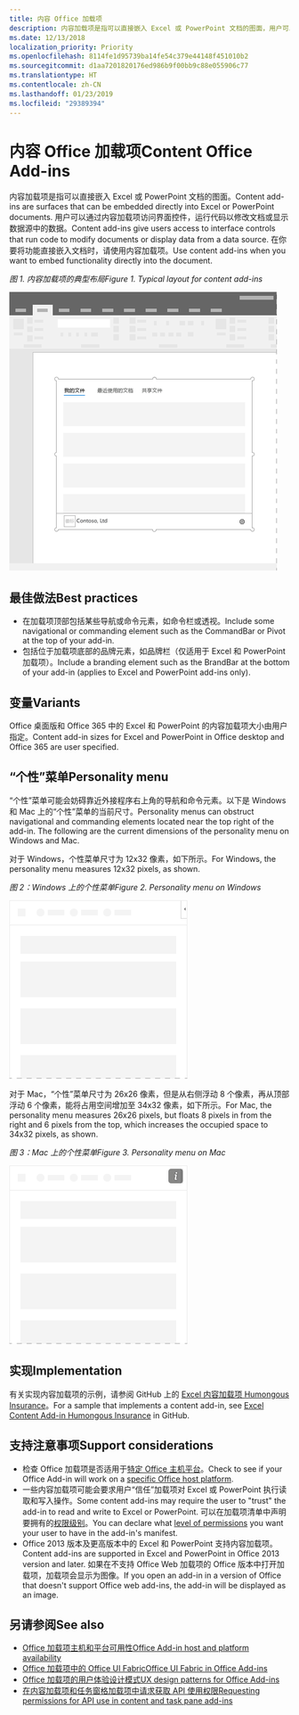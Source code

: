 ```yaml
---
title: 内容 Office 加载项
description: 内容加载项是指可以直接嵌入 Excel 或 PowerPoint 文档的图面，用户可以通过它访问界面控件，运行代码以修改文档或显示数据源中的数据。
ms.date: 12/13/2018
localization_priority: Priority
ms.openlocfilehash: 8114fe1d95739ba14fe54c379e44148f451010b2
ms.sourcegitcommit: d1aa7201820176ed986b9f00bb9c88e055906c77
ms.translationtype: HT
ms.contentlocale: zh-CN
ms.lasthandoff: 01/23/2019
ms.locfileid: "29389394"
---
```

# <a name="content-office-add-ins"></a><span data-ttu-id="9cf20-103">内容 Office 加载项</span><span class="sxs-lookup"><span data-stu-id="9cf20-103">Content Office Add-ins</span></span>

<span data-ttu-id="9cf20-104">内容加载项是指可以直接嵌入 Excel 或 PowerPoint 文档的图面。</span><span class="sxs-lookup"><span data-stu-id="9cf20-104">Content add-ins are surfaces that can be embedded directly into Excel or PowerPoint documents.</span></span> <span data-ttu-id="9cf20-105">用户可以通过内容加载项访问界面控件，运行代码以修改文档或显示数据源中的数据。</span><span class="sxs-lookup"><span data-stu-id="9cf20-105">Content add-ins give users access to interface controls that run code to modify documents or display data from a data source.</span></span> <span data-ttu-id="9cf20-106">在你要将功能直接嵌入文档时，请使用内容加载项。</span><span class="sxs-lookup"><span data-stu-id="9cf20-106">Use content add-ins when you want to embed functionality directly into the document.</span></span>  

<span data-ttu-id="9cf20-107">*图 1. 内容加载项的典型布局*</span><span class="sxs-lookup"><span data-stu-id="9cf20-107">*Figure 1. Typical layout for content add-ins*</span></span>

![显示内容加载项的典型布局的示例图像。](../images/overview-with-app-content.png)

## <a name="best-practices"></a><span data-ttu-id="9cf20-109">最佳做法</span><span class="sxs-lookup"><span data-stu-id="9cf20-109">Best practices</span></span>

- <span data-ttu-id="9cf20-110">在加载项顶部包括某些导航或命令元素，如命令栏或透视。</span><span class="sxs-lookup"><span data-stu-id="9cf20-110">Include some navigational or commanding element such as the CommandBar or Pivot at the top of your add-in.</span></span>
- <span data-ttu-id="9cf20-111">包括位于加载项底部的品牌元素，如品牌栏（仅适用于 Excel 和 PowerPoint 加载项）。</span><span class="sxs-lookup"><span data-stu-id="9cf20-111">Include a branding element such as the BrandBar at the bottom of your add-in (applies to Excel and PowerPoint add-ins only).</span></span>

## <a name="variants"></a><span data-ttu-id="9cf20-112">变量</span><span class="sxs-lookup"><span data-stu-id="9cf20-112">Variants</span></span>

<span data-ttu-id="9cf20-113">Office 桌面版和 Office 365 中的 Excel 和 PowerPoint 的内容加载项大小由用户指定。</span><span class="sxs-lookup"><span data-stu-id="9cf20-113">Content add-in sizes for Excel and PowerPoint in Office desktop and Office 365 are user specified.</span></span>

## <a name="personality-menu"></a><span data-ttu-id="9cf20-114">“个性”菜单</span><span class="sxs-lookup"><span data-stu-id="9cf20-114">Personality menu</span></span>

<span data-ttu-id="9cf20-p102">“个性”菜单可能会妨碍靠近外接程序右上角的导航和命令元素。以下是 Windows 和 Mac 上的“个性”菜单的当前尺寸。</span><span class="sxs-lookup"><span data-stu-id="9cf20-p102">Personality menus can obstruct navigational and commanding elements located near the top right of the add-in. The following are the current dimensions of the personality menu on Windows and Mac.</span></span>

<span data-ttu-id="9cf20-117">对于 Windows，个性菜单尺寸为 12x32 像素，如下所示。</span><span class="sxs-lookup"><span data-stu-id="9cf20-117">For Windows, the personality menu measures 12x32 pixels, as shown.</span></span>

<span data-ttu-id="9cf20-118">*图 2：Windows 上的个性菜单*</span><span class="sxs-lookup"><span data-stu-id="9cf20-118">*Figure 2. Personality menu on Windows*</span></span> 

![显示 Windows 桌面上个性菜单的图像](../images/personality-menu-win.png)


<span data-ttu-id="9cf20-120">对于 Mac，“个性”菜单尺寸为 26x26 像素，但是从右侧浮动 8 个像素，再从顶部浮动 6 个像素，能将占用空间增加至 34x32 像素，如下所示。</span><span class="sxs-lookup"><span data-stu-id="9cf20-120">For Mac, the personality menu measures 26x26 pixels, but floats 8 pixels in from the right and 6 pixels from the top, which increases the occupied space to 34x32 pixels, as shown.</span></span>

<span data-ttu-id="9cf20-121">*图 3：Mac 上的个性菜单*</span><span class="sxs-lookup"><span data-stu-id="9cf20-121">*Figure 3. Personality menu on Mac*</span></span>

![显示 Mac 桌面上个性菜单的图像](../images/personality-menu-mac.png)

## <a name="implementation"></a><span data-ttu-id="9cf20-123">实现</span><span class="sxs-lookup"><span data-stu-id="9cf20-123">Implementation</span></span>

<span data-ttu-id="9cf20-124">有关实现内容加载项的示例，请参阅 GitHub 上的 [Excel 内容加载项 Humongous Insurance](https://github.com/OfficeDev/Excel-Content-Add-in-Humongous-Insurance)。</span><span class="sxs-lookup"><span data-stu-id="9cf20-124">For a sample that implements a content add-in, see [Excel Content Add-in Humongous Insurance](https://github.com/OfficeDev/Excel-Content-Add-in-Humongous-Insurance) in GitHub.</span></span>

## <a name="support-considerations"></a><span data-ttu-id="9cf20-125">支持注意事项</span><span class="sxs-lookup"><span data-stu-id="9cf20-125">Support considerations</span></span>
- <span data-ttu-id="9cf20-126">检查 Office 加载项是否适用于[特定 Office 主机平台](https://docs.microsoft.com/office/dev/add-ins/overview/office-add-in-availability)。</span><span class="sxs-lookup"><span data-stu-id="9cf20-126">Check to see if your Office Add-in will work on a [specific Office host platform](https://docs.microsoft.com/office/dev/add-ins/overview/office-add-in-availability).</span></span> 
- <span data-ttu-id="9cf20-127">一些内容加载项可能会要求用户“信任”加载项对 Excel 或 PowerPoint 执行读取和写入操作。</span><span class="sxs-lookup"><span data-stu-id="9cf20-127">Some content add-ins may require the user to "trust" the add-in to read and write to Excel or PowerPoint.</span></span> <span data-ttu-id="9cf20-128">可以在加载项清单中声明要拥有的[权限级别](https://docs.microsoft.com/office/dev/add-ins/develop/requesting-permissions-for-api-use-in-content-and-task-pane-add-ins)。</span><span class="sxs-lookup"><span data-stu-id="9cf20-128">You can declare what [level of permissions](https://docs.microsoft.com/office/dev/add-ins/develop/requesting-permissions-for-api-use-in-content-and-task-pane-add-ins) you want your user to have in the add-in's manifest.</span></span>  
- <span data-ttu-id="9cf20-129">Office 2013 版本及更高版本中的 Excel 和 PowerPoint 支持内容加载项。</span><span class="sxs-lookup"><span data-stu-id="9cf20-129">Content add-ins are supported in Excel and PowerPoint in Office 2013 version and later.</span></span> <span data-ttu-id="9cf20-130">如果在不支持 Office Web 加载项的 Office 版本中打开加载项，加载项会显示为图像。</span><span class="sxs-lookup"><span data-stu-id="9cf20-130">If you open an add-in in a version of Office that doesn't support Office web add-ins, the add-in will be displayed as an image.</span></span>

## <a name="see-also"></a><span data-ttu-id="9cf20-131">另请参阅</span><span class="sxs-lookup"><span data-stu-id="9cf20-131">See also</span></span>
- [<span data-ttu-id="9cf20-132">Office 加载项主机和平台可用性</span><span class="sxs-lookup"><span data-stu-id="9cf20-132">Office Add-in host and platform availability</span></span>](https://docs.microsoft.com/office/dev/add-ins/overview/office-add-in-availability)
- [<span data-ttu-id="9cf20-133">Office 加载项中的 Office UI Fabric</span><span class="sxs-lookup"><span data-stu-id="9cf20-133">Office UI Fabric in Office Add-ins</span></span>](https://docs.microsoft.com/office/dev/add-ins/design/office-ui-fabric) 
- [<span data-ttu-id="9cf20-134">Office 加载项的用户体验设计模式</span><span class="sxs-lookup"><span data-stu-id="9cf20-134">UX design patterns for Office Add-ins</span></span>](https://docs.microsoft.com/office/dev/add-ins/design/ux-design-pattern-templates)
- [<span data-ttu-id="9cf20-135">在内容加载项和任务窗格加载项中请求获取 API 使用权限</span><span class="sxs-lookup"><span data-stu-id="9cf20-135">Requesting permissions for API use in content and task pane add-ins</span></span>](https://docs.microsoft.com/office/dev/add-ins/develop/requesting-permissions-for-api-use-in-content-and-task-pane-add-ins)
